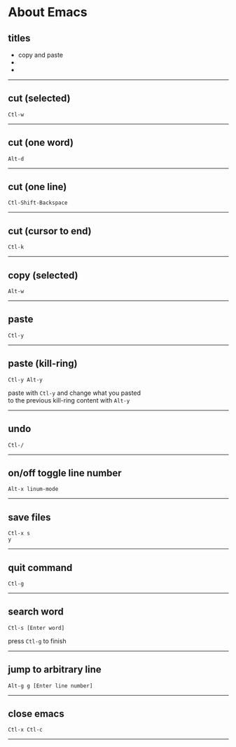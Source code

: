 # About Emacs


## titles

* copy and paste
* 
* 




***



## cut (selected)
```
Ctl-w
```



***



## cut (one word)
```
Alt-d
```



***



## cut (one line)
```
Ctl-Shift-Backspace
```



***



## cut (cursor to end)
```
Ctl-k
```



***



## copy (selected)
```
Alt-w
```



***



## paste
```
Ctl-y
```



***



## paste (kill-ring)
```
Ctl-y Alt-y
```
paste with `Ctl-y` and change what you pasted  
to the previous kill-ring content with `Alt-y`



***



## undo
```
Ctl-/
```



***



## on/off toggle line number
```
Alt-x linum-mode
```



***



## save files
```
Ctl-x s
y
```



***



## quit command
```
Ctl-g
```



***



## search word
```
Ctl-s [Enter word]
```
press `Ctl-g` to finish




***



## jump to arbitrary line
```
Alt-g g [Enter line number]
```



***



## close emacs
```
Ctl-x Ctl-c
```



***



